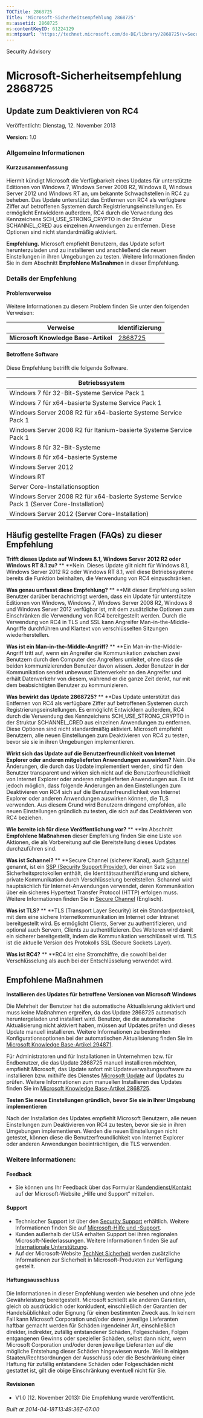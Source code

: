 ```yaml
---
TOCTitle: 2868725
Title: 'Microsoft-Sicherheitsempfehlung 2868725'
ms:assetid: 2868725
ms:contentKeyID: 61224129
ms:mtpsurl: 'https://technet.microsoft.com/de-DE/library/2868725(v=Security.10)'
---
```


Security Advisory

Microsoft-Sicherheitsempfehlung 2868725
=======================================

Update zum Deaktivieren von RC4
-------------------------------

Veröffentlicht: Dienstag, 12. November 2013

**Version:** 1.0

### Allgemeine Informationen

#### Kurzzusammenfassung

Hiermit kündigt Microsoft die Verfügbarkeit eines Updates für unterstützte Editionen von Windows 7, Windows Server 2008 R2, Windows 8, Windows Server 2012 und Windows RT an, um bekannte Schwachstellen in RC4 zu beheben. Das Update unterstützt das Entfernen von RC4 als verfügbare Ziffer auf betroffenen Systemen durch Registrierungseinstellungen. Es ermöglicht Entwicklern außerdem, RC4 durch die Verwendung des Kennzeichens SCH\_USE\_STRONG\_CRYPTO in der Struktur SCHANNEL\_CRED aus einzelnen Anwendungen zu entfernen. Diese Optionen sind nicht standardmäßig aktiviert.

**Empfehlung.** Microsoft empfiehlt Benutzern, das Update sofort herunterzuladen und zu installieren und anschließend die neuen Einstellungen in ihren Umgebungen zu testen. Weitere Informationen finden Sie in dem Abschnitt **Empfohlene Maßnahmen** in dieser Empfehlung.

### Details der Empfehlung

#### Problemverweise

Weitere Informationen zu diesem Problem finden Sie unter den folgenden Verweisen:

| Verweise                             | Identifizierung                                    |
|--------------------------------------|----------------------------------------------------|
| **Microsoft Knowledge Base-Artikel** | [2868725](http://support.microsoft.com/kb/2868725) |

#### Betroffene Software

Diese Empfehlung betrifft die folgende Software.

| Betriebssystem                                                                            |
|-------------------------------------------------------------------------------------------|
| Windows 7 für 32-Bit-Systeme Service Pack 1                                               |
| Windows 7 für x64-basierte Systeme Service Pack 1                                         |
| Windows Server 2008 R2 für x64-basierte Systeme Service Pack 1                            |
| Windows Server 2008 R2 für Itanium-basierte Systeme Service Pack 1                        |
| Windows 8 für 32-Bit-Systeme                                                              |
| Windows 8 für x64-basierte Systeme                                                        |
| Windows Server 2012                                                                       |
| Windows RT                                                                                |
| Server Core-Installationsoption                                                           |
| Windows Server 2008 R2 für x64-basierte Systeme Service Pack 1 (Server Core-Installation) |
| Windows Server 2012 (Server Core-Installation)                                            |

Häufig gestellte Fragen (FAQs) zu dieser Empfehlung
---------------------------------------------------

<span></span>
**Trifft dieses Update auf Windows 8.1, Windows Server 2012 R2 oder Windows RT 8.1 zu?** **
**Nein. Dieses Update gilt nicht für Windows 8.1, Windows Server 2012 R2 oder Windows RT 8.1, weil diese Betriebssysteme bereits die Funktion beinhalten, die Verwendung von RC4 einzuschränken.

**Was genau umfasst diese Empfehlung?** **
**Mit dieser Empfehlung sollen Benutzer darüber benachrichtigt werden, dass ein Update für unterstützte Editionen von Windows, Windows 7, Windows Server 2008 R2, Windows 8 und Windows Server 2012 verfügbar ist, mit dem zusätzliche Optionen zum Einschränken die Verwendung von RC4 bereitgestellt werden. Durch die Verwendung von RC4 in TLS und SSL kann Angreifer Man-in-the-Middle-Angriffe durchführen und Klartext von verschlüsselten Sitzungen wiederherstellen.

**Was ist ein Man-in-the-Middle-Angriff?** **
**Ein Man-in-the-Middle-Angriff tritt auf, wenn ein Angreifer die Kommunikation zwischen zwei Benutzern durch den Computer des Angreifers umleitet, ohne dass die beiden kommunizierenden Benutzer davon wissen. Jeder Benutzer in der Kommunikation sendet unbewusst Datenverkehr an den Angreifer und erhält Datenverkehr von diesem, während er die ganze Zeit denkt, nur mit dem beabsichtigten Benutzer zu kommunizieren.

**Was** **bewirkt das Update 2868725?** **
**Das Update unterstützt das Entfernen von RC4 als verfügbare Ziffer auf betroffenen Systemen durch Registrierungseinstellungen. Es ermöglicht Entwicklern außerdem, RC4 durch die Verwendung des Kennzeichens SCH\_USE\_STRONG\_CRYPTO in der Struktur SCHANNEL\_CRED aus einzelnen Anwendungen zu entfernen. Diese Optionen sind nicht standardmäßig aktiviert. Microsoft empfiehlt Benutzern, alle neuen Einstellungen zum Deaktivieren von RC4 zu testen, bevor sie sie in ihren Umgebungen implementieren.

**Wirkt sich das Update auf die Benutzerfreundlichkeit von Internet Explorer oder anderen mitgelieferten Anwendungen auswirken?**
Nein. Die Änderungen, die durch das Update implementiert werden, sind für den Benutzer transparent und wirken sich nicht auf die Benutzerfreundlichkeit von Internet Explorer oder anderen mitgelieferten Anwendungen aus. Es ist jedoch möglich, dass folgende Änderungen an den Einstellungen zum Deaktivieren von RC4 sich auf die Benutzerfreundlichkeit von Internet Explorer oder anderen Anwendungen auswirken können, die TLS verwenden. Aus diesem Grund wird Benutzern dringend empfohlen, alle neuen Einstellungen gründlich zu testen, die sich auf das Deaktivieren von RC4 beziehen.

**Wie bereite ich für diese Veröffentlichung vor?** **
**Im Abschnitt **Empfohlene Maßnahmen** dieser Empfehlung finden Sie eine Liste von Aktionen, die als Vorbereitung auf die Bereitstellung dieses Updates durchzuführen sind.

**Was ist Schannel?** **
**Secure Channel (sicherer Kanal), auch [Schannel](http://msdn.microsoft.com/en-us/library/windows/desktop/ms721625(v=vs.85).aspx) genannt, ist ein [SSP (Security Support Provider](http://msdn.microsoft.com/en-us/library/windows/desktop/ms721625(v=vs.85).aspx)), der einen Satz von Sicherheitsprotokollen enthält, die Identitätsauthentifizierung und sichere, private Kommunikation durch Verschlüsselung bereitstellen. Schannel wird hauptsächlich für Internet-Anwendungen verwendet, deren Kommunikation über ein sicheres Hypertext Transfer Protocol (HTTP) erfolgen muss. Weitere Informationen finden Sie in [Secure Channel](http://msdn.microsoft.com/en-us/library/windows/desktop/aa380123(v=vs.85).aspx) (Englisch).

**Was ist TLS?** **
**TLS (Transport Layer Security) ist ein Standardprotokoll, mit dem eine sichere Internetkommunikation im Internet oder Intranet bereitgestellt wird. Es ermöglicht Clients, Server zu authentifizieren, und optional auch Servern, Clients zu authentifizieren. Des Weiteren wird damit ein sicherer bereitgestellt, indem die Kommunikation verschlüsselt wird. TLS ist die aktuelle Version des Protokolls SSL (Secure Sockets Layer).

**Was ist RC4?** **
**RC4 ist eine Stromchiffre, die sowohl bei der Verschlüsselung als auch bei der Entschlüsselung verwendet wird.

Empfohlene Maßnahmen
--------------------

<span></span>
**Installieren des Updates für** **betroffene** **Versionen von Microsoft Windows**

Die Mehrheit der Benutzer hat die automatische Aktualisierung aktiviert und muss keine Maßnahmen ergreifen, da das Update 2868725 automatisch heruntergeladen und installiert wird. Benutzer, die die automatische Aktualisierung nicht aktiviert haben, müssen auf Updates prüfen und dieses Update manuell installieren. Weitere Informationen zu bestimmten Konfigurationsoptionen bei der automatischen Aktualisierung finden Sie im [Microsoft Knowledge Base-Artikel 294871](http://support.microsoft.com/kb/294871/de).

Für Administratoren und für Installationen in Unternehmen bzw. für Endbenutzer, die das Update 2868725 manuell installieren möchten, empfiehlt Microsoft, das Update sofort mit Updateverwaltungssoftware zu installieren bzw. mithilfe des Dienstes [Microsoft Update](http://www.cve.mitre.org/cgi-bin/cvename.cgi?linkid=40747) auf Updates zu prüfen. Weitere Informationen zum manuellen Installieren des Updates finden Sie im [Microsoft Knowledge Base-Artikel 2868725](http://support.microsoft.com/kb/2868725).

**Testen Sie neue Einstellungen gründlich,** **bevor** **Sie sie in Ihrer Umgebung** **implementieren**

Nach der Installation des Updates empfiehlt Microsoft Benutzern, alle neuen Einstellungen zum Deaktivieren von RC4 zu testen, bevor sie sie in ihren Umgebungen implementieren. Werden die neuen Einstellungen nicht getestet, können diese die Benutzerfreundlichkeit von Internet Explorer oder anderen Anwendungen beeinträchtigen, die TLS verwenden.

### Weitere Informationen:

#### Feedback

-   Sie können uns Ihr Feedback über das Formular [Kundendienst/Kontakt](http://support.microsoft.com/kb/?scid=sw;en;1257&showpage=1&ws=technet&sd=tech) auf der Microsoft-Website „Hilfe und Support“ mitteilen.

#### Support

-   Technischer Support ist über den [Security Support](http://go.microsoft.com/fwlink/?linkid=21131) erhältlich. Weitere Informationen finden Sie auf [Microsoft-Hilfe und -Support](http://support.microsoft.com/).
-   Kunden außerhalb der USA erhalten Support bei ihren regionalen Microsoft-Niederlassungen. Weitere Informationen finden Sie auf [Internationale Unterstützung](http://go.microsoft.com/fwlink/?linkid=21155).
-   Auf der Microsoft-Website [TechNet Sicherheit](http://technet.microsoft.com/de-de/security/default.aspx) werden zusätzliche Informationen zur Sicherheit in Microsoft-Produkten zur Verfügung gestellt.

#### Haftungsausschluss

Die Informationen in dieser Empfehlung werden wie besehen und ohne jede Gewährleistung bereitgestellt. Microsoft schließt alle anderen Garantien, gleich ob ausdrücklich oder konkludent, einschließlich der Garantien der Handelsüblichkeit oder Eignung für einen bestimmten Zweck aus. In keinem Fall kann Microsoft Corporation und/oder deren jeweilige Lieferanten haftbar gemacht werden für Schäden irgendeiner Art, einschließlich direkter, indirekter, zufällig entstandener Schäden, Folgeschäden, Folgen entgangenen Gewinns oder spezieller Schäden, selbst dann nicht, wenn Microsoft Corporation und/oder deren jeweilige Lieferanten auf die mögliche Entstehung dieser Schäden hingewiesen wurde. Weil in einigen Staaten/Rechtsordnungen der Ausschluss oder die Beschränkung einer Haftung für zufällig entstandene Schäden oder Folgeschäden nicht gestattet ist, gilt die obige Einschränkung eventuell nicht für Sie.

#### Revisionen

-   V1.0 (12. November 2013): Die Empfehlung wurde veröffentlicht.

*Built at 2014-04-18T13:49:36Z-07:00*
